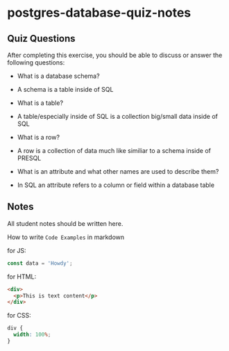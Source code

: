 # postgres-database-quiz-notes

## Quiz Questions

After completing this exercise, you should be able to discuss or answer the following questions:

- What is a database schema?
- A schema is a table inside of SQL
- What is a table?
- A table/especially inside of SQL is a collection big/small data inside of SQL
- What is a row?
- A row is a collection of data much like similiar to a schema inside of PRESQL

- What is an attribute and what other names are used to describe them?
- In SQL an attribute refers to a column or field within a database table

## Notes

All student notes should be written here.

How to write `Code Examples` in markdown

for JS:

```javascript
const data = 'Howdy';
```

for HTML:

```html
<div>
  <p>This is text content</p>
</div>
```

for CSS:

```css
div {
  width: 100%;
}
```
